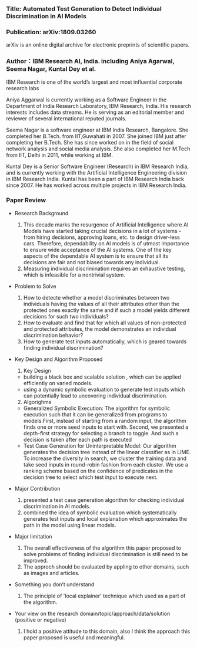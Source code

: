 

### Title: Automated Test Generation to Detect Individual Discrimination in AI Models

### Publication: arXiv:1809.03260
arXiv is an online digital archive for electronic preprints of scientific papers.

### Author：IBM Research AI, India. including Aniya Agarwal, Seema Nagar, Kuntal Dey et al.
IBM Research is one of the world’s largest and most influential corporate research labs

Aniya Aggarwal is currently working as a Software Engineer in the Department of India Research Laboratory, IBM Research, India. His research interests includes data streams. He is serving as an editorial member and reviewer of several international reputed journals. 

Seema Nagar is a software engineer at IBM India Research, Bangalore. She completed her B.Tech. from IIT,Guwahati in 2007. She joined IBM just after completing her B.Tech. She has since worked on in the field of social network analysis and social media analysis. She also completed her M.Tech from IIT, Delhi in 2011, while working at IBM.

Kuntal Dey is a Senior Software Engineer (Research) in IBM Research India, and is currently working with the Artificial Intelligence Engineering division in IBM Research India. Kuntal has been a part of IBM Research India back since 2007. He has worked across multiple projects in IBM Research India.

### Paper Review
- Research Background
  1. This decade marks the resurgence of Artificial Intelligence where AI Models have started taking crucial decisions in a lot of systems - from hiring decisions, approving loans, etc. to design driver-less cars. Therefore, dependability on AI models is of utmost importance to ensure wide acceptance of the AI systems. One of the key aspects of the dependable AI system is to ensure that all its decisions are fair and not biased towards any individual.
  2. Measuring individual discrimination requires an exhaustive testing, which is infeasible for a nontrivial system.

- Problem to Solve
  1. How to detecte whether a model discriminates between two individuals having the values of all their attributes other than the protected ones exactly the same and if such a model yields different decisions for such two individuals?
  2. How to evaluate and find that for which all values of non-protected and protected attributes, the model demonstrates an individual discrimination behavior?
  3. How to generate test inputs automatically, which is geared towards finding individual discrimination?

- Key Design and Algorithm Proposed
  1. Key Design
    - building a black box and scalable solution , which can be applied efficiently on varied models.
    - using a dynamic symbolic evaluation to generate test inputs which can potentially lead to uncovering individual discrimination.
  2. Algorighms
   - Generalized Symbolic Execution: The algorithm for symbolic execution such that it can be generalized from programs to models.First, instead of starting from a random input, the algorithm finds one or more seed inputs to start with. Second, we presented a depth-first strategy for selecting a branch to toggle. And such a decision is taken after each path is executed
   - Test Case Generation for Uninterpretable Model: Our algorithm generates the decision tree instead of the linear classifier as in LIME. To increase the diversity in search, we cluster the training data and take seed inputs in round-robin fashion from each cluster. We use a ranking scheme based on the confidence of predicates in the decision tree to select which test input to execute next.
    
- Major Contribution
  1. presented a test case generation algorithm for checking individual discrimination in AI models. 
  2. combined the idea of symbolic evaluation which systematically generates test inputs and local explanation which approximates the path in the model using linear models. 
  
- Major limitation
  1. The overall effectiveness of the algorithm this paper proposed to solve problems of finding individual discrimination is still need to be improved.
  2. The approch should be evaluated by appling to other domains, such as images and articles.
  

- Something you don’t understand
  1. The principle of 'local explainer' technique which used as a part of the algorithm.
  
- Your view on the research domain/topic/approach/data/solution  (positive or negative)
  1. I hold a positive attitude to this domain, also I think the approach this paper proposed is useful and meaningful.


